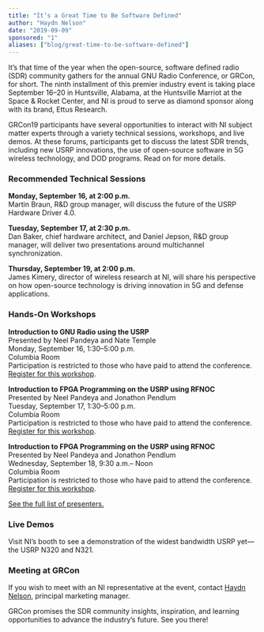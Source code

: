 ```yaml
---
title: "It’s a Great Time to Be Software Defined"
author: "Haydn Nelson"
date: "2019-09-09"
sponsored: "1"
aliases: ["blog/great-time-to-be-software-defined"]
---
```


It’s that time of the year when the open-source, software defined radio (SDR) community gathers for the annual GNU Radio Conference, or GRCon, for short. The ninth installment of this premier industry event is taking place September 16–20 in Huntsville, Alabama, at the Huntsville Marriot at the Space & Rocket Center, and NI is proud to serve as diamond sponsor along with its brand, Ettus Research. 
<!--more-->

GRCon19 participants have several opportunities to interact with NI subject matter experts through a variety technical sessions, workshops, and live demos. At these forums, participants get to discuss the latest SDR trends, including new USRP innovations, the use of open-source software in 5G wireless technology, and DOD programs. Read on for more details.

### Recommended Technical Sessions
**Monday, September 16, at 2:00 p.m.**  
Martin Braun, R&D group manager, will discuss the future of the USRP Hardware Driver 4.0.   

**Tuesday, September 17, at 2:30 p.m.**  
Dan Baker, chief hardware architect, and Daniel Jepson, R&D group manager, will deliver two presentations around multichannel synchronization.   

**Thursday, September 19, at 2:00 p.m.**   
James Kimery, director of wireless research at NI, will share his perspective on how open-source technology is driving innovation in 5G and defense applications.   

### Hands-On Workshops
**Introduction to GNU Radio using the USRP**  
Presented by Neel Pandeya and Nate Temple   
Monday, September 16, 1:30–5:00 p.m.   
Columbia Room  
Participation is restricted to those who have paid to attend the conference. [Register for this workshop](https://events.ni.com/profile/form/index.cfm?PKformID=0x428318abcd).  
  
**Introduction to FPGA Programming on the USRP using RFNOC**  
Presented by Neel Pandeya and Jonathon Pendlum  
Tuesday, September 17, 1:30–5:00 p.m.   
Columbia Room  
Participation is restricted to those who have paid to attend the conference. [Register for this workshop](https://events.ni.com/profile/form/index.cfm?PKformID=0x427558abcd).  
  
**Introduction to FPGA Programming on the USRP using RFNOC**  
Presented by Neel Pandeya and Jonathon Pendlum   
Wednesday, September 18, 9:30 a.m.– Noon  
Columbia Room  
Participation is restricted to those who have paid to attend the conference. [Register for this workshop](https://events.ni.com/profile/form/index.cfm?PKformID=0x428185abcd).  

[See the full list of presenters.](http://ettus.com/event/grcon/)

### Live Demos
Visit NI’s  booth to see a demonstration of the widest bandwidth USRP yet—the USRP N320 and N321. 

### Meeting at GRCon
If you wish to meet with an NI representative at the event, contact [Haydn Nelson](mailto:haydn.nelson@ni.com), principal marketing manager.

GRCon promises the SDR community insights, inspiration, and learning opportunities to advance the industry’s future. See you there!


